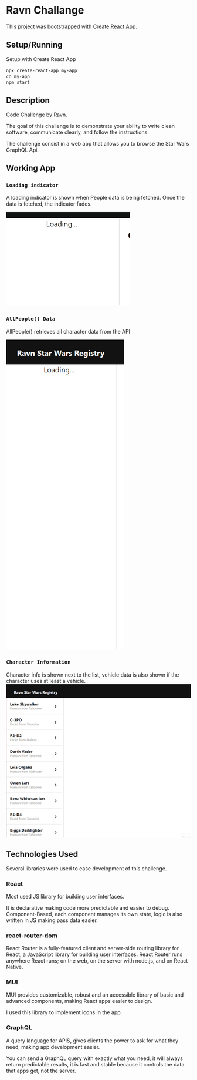 # Ravn Challange

This project was bootstrapped with [Create React App](https://github.com/facebook/create-react-app).

## Setup/Running

Setup with Create React App

```npx create-react-app my-app
npx create-react-app my-app
cd my-app
npm start
```


## Description

Code Challenge by Ravn.

The goal of this challenge is to demonstrate your ability to write clean software, communicate clearly, and
follow the instructions.

The challenge consist in a web app that allows you to browse the Star Wars GraphQL Api. 


## Working App

### `Loading indicator`

A loading indicator is shown when People data is being fetched. Once the data is fetched, the indicator fades.

![Loading](src\assets\Loading.gif)


### `AllPeople() Data`

AllPeople() retrieves all character data from the API

![AllPeople](src\assets\AllPeople.gif)

### `Character Information`

Character info is shown next to the list, vehicle data is also shown if the character uses at least a vehicle.
![Information](src\assets\Info.gif)

## Technologies Used

Several libraries were used to ease development of this challenge.

### React

Most used JS library for building user interfaces.

It is declarative making code more predictable and easier to debug. Component-Based, each component manages its own state, logic is also written in JS making pass data easier.

### react-router-dom

React Router is a fully-featured client and server-side routing library for React, a JavaScript library for building user interfaces. React Router runs anywhere React runs; on the web, on the server with node.js, and on React Native.

### MUI

MUI provides customizable, robust and an accessible library of basic and advanced components, making React apps easier to design.

I used this library to implement icons in the app.

### GraphQL

A query language for APIS, gives clients the power to ask for what they need, making app development easier.

You can send a GraphQL query with exactly what you need, it will always return predictable results, it is fast and stable because it controls the data that apps get, not the server.
